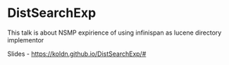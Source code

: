 # DistSearchExp
This talk is about NSMP expirience of using infinispan as lucene directory implementor

Slides - https://koldn.github.io/DistSearchExp/#
